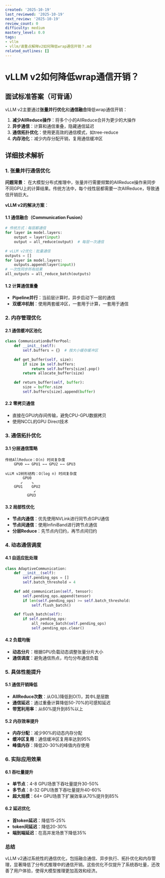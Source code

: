 ```yaml
---
created: '2025-10-19'
last_reviewed: '2025-10-19'
next_review: '2025-10-19'
review_count: 0
difficulty: medium
mastery_level: 0.0
tags:
- vllm
- vllm/请重点解释v2如何降低wrap通信开销？.md
related_outlines: []
---
```


# vLLM v2如何降低wrap通信开销？

## 面试标准答案（可背诵）

vLLM v2主要通过**张量并行优化**和**通信融合**降低wrap通信开销：
1. **减少AllReduce操作**：将多个小的AllReduce合并为更少的大操作
2. **异步通信**：计算和通信重叠，隐藏通信延迟
3. **通信拓扑优化**：使用更高效的通信模式，如tree-reduce
4. **内存池化**：减少内存分配开销，复用通信缓冲区

## 详细技术解析

### 1. 张量并行通信优化

**问题背景**：
在大模型分布式推理中，张量并行需要频繁的AllReduce操作来同步不同GPU上的计算结果。传统方法中，每个线性层都需要一次AllReduce，导致通信开销巨大。

**vLLM v2的解决方案**：

#### 1.1 通信融合（Communication Fusion）
```python
# 传统方式：每层都通信
for layer in model.layers:
    output = layer(input)
    output = all_reduce(output)  # 每层一次通信
    
# vLLM v2优化：批量通信
outputs = []
for layer in model.layers:
    outputs.append(layer(input))
# 一次性同步所有结果
all_outputs = all_reduce_batch(outputs)
```

#### 1.2 计算通信重叠
- **Pipeline并行**：当前层计算时，异步启动下一层的通信
- **双缓冲机制**：使用两套缓冲区，一套用于计算，一套用于通信

### 2. 内存管理优化

#### 2.1 通信缓冲区池化
```python
class CommunicationBufferPool:
    def __init__(self):
        self.buffers = {}  # 按大小缓存缓冲区
    
    def get_buffer(self, size):
        if size in self.buffers:
            return self.buffers[size].pop()
        return allocate_buffer(size)
    
    def return_buffer(self, buffer):
        size = buffer.size
        self.buffers[size].append(buffer)
```

#### 2.2 零拷贝通信
- 直接在GPU内存间传输，避免CPU-GPU数据拷贝
- 使用NCCL的GPU Direct技术

### 3. 通信拓扑优化

#### 3.1 分层通信策略
```
传统AllReduce：O(n) 时间复杂度
    GPU0 ←→ GPU1 ←→ GPU2 ←→ GPU3

vLLM v2树形结构：O(log n) 时间复杂度
        GPU0
       ↙    ↘
    GPU1    GPU2
             ↙
          GPU3
```

#### 3.2 局部性优化
- **节点内通信**：优先使用NVLink进行同节点GPU通信
- **节点间通信**：使用InfiniBand进行跨节点通信
- **分层Reduce**：先节点内归约，再节点间归约

### 4. 动态通信调度

#### 4.1 自适应批处理
```python
class AdaptiveCommunication:
    def __init__(self):
        self.pending_ops = []
        self.batch_threshold = 4
    
    def add_communication(self, tensor):
        self.pending_ops.append(tensor)
        if len(self.pending_ops) >= self.batch_threshold:
            self.flush_batch()
    
    def flush_batch(self):
        if self.pending_ops:
            all_reduce_batch(self.pending_ops)
            self.pending_ops.clear()
```

#### 4.2 负载均衡
- **动态分片**：根据GPU负载动态调整张量分片大小
- **通信调度**：避免通信热点，均匀分布通信负载

### 5. 具体性能提升

#### 5.1 通信开销降低
- **AllReduce次数**：从O(L)降低到O(1)，其中L是层数
- **通信延迟**：通过重叠计算降低50-70%的可感知延迟
- **带宽利用率**：从60%提升到85%以上

#### 5.2 内存效率提升
- **内存分配**：减少90%的动态内存分配
- **缓冲区复用**：通信缓冲区复用率达到95%
- **峰值内存**：降低20-30%的峰值内存使用

### 6. 实际应用效果

#### 6.1 吞吐量提升
- **单节点**：4-8 GPU场景下吞吐量提升30-50%
- **多节点**：8-32 GPU场景下吞吐量提升40-60%
- **超大规模**：64+ GPU场景下扩展效率从70%提升到85%

#### 6.2 延迟优化
- **首token延迟**：降低15-25%
- **token间延迟**：降低20-30%
- **端到端延迟**：在高并发场景下降低35%

### 总结

vLLM v2通过系统性的通信优化，包括融合通信、异步执行、拓扑优化和内存管理，显著降低了分布式推理中的通信开销。这些优化不仅提升了系统吞吐量，还改善了用户体验，使得大模型推理更加高效和经济。
